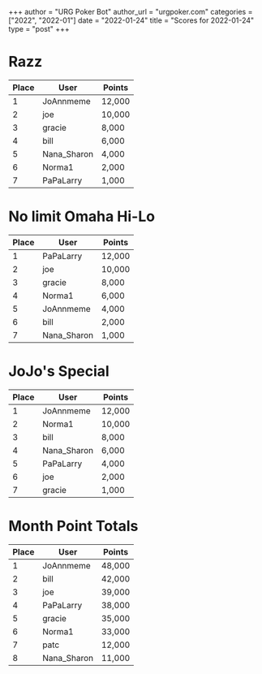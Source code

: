 +++
author = "URG Poker Bot"
author_url = "urgpoker.com"
categories = ["2022", "2022-01"]
date = "2022-01-24"
title = "Scores for 2022-01-24"
type = "post"
+++
# Razz

| Place | User | Points |
|-------|------|--------|
| 1 | JoAnnmeme | 12,000 |
| 2 | joe | 10,000 |
| 3 | gracie | 8,000 |
| 4 | bill | 6,000 |
| 5 | Nana_Sharon | 4,000 |
| 6 | Norma1 | 2,000 |
| 7 | PaPaLarry | 1,000 |

# No limit Omaha Hi-Lo

| Place | User | Points |
|-------|------|--------|
| 1 | PaPaLarry | 12,000 |
| 2 | joe | 10,000 |
| 3 | gracie | 8,000 |
| 4 | Norma1 | 6,000 |
| 5 | JoAnnmeme | 4,000 |
| 6 | bill | 2,000 |
| 7 | Nana_Sharon | 1,000 |

# JoJo's Special

| Place | User | Points |
|-------|------|--------|
| 1 | JoAnnmeme | 12,000 |
| 2 | Norma1 | 10,000 |
| 3 | bill | 8,000 |
| 4 | Nana_Sharon | 6,000 |
| 5 | PaPaLarry | 4,000 |
| 6 | joe | 2,000 |
| 7 | gracie | 1,000 |

# Month Point Totals

| Place | User | Points |
|-------|------|--------|
| 1 | JoAnnmeme | 48,000 |
| 2 | bill | 42,000 |
| 3 | joe | 39,000 |
| 4 | PaPaLarry | 38,000 |
| 5 | gracie | 35,000 |
| 6 | Norma1 | 33,000 |
| 7 | patc | 12,000 |
| 8 | Nana_Sharon | 11,000 |
